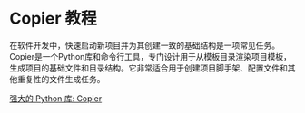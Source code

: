 # Copier 教程

<show-structure depth="3"/>

在软件开发中，快速启动新项目并为其创建一致的基础结构是一项常见任务。Copier是一个Python库和命令行工具，专门设计用于从模板目录渲染项目模板，生成项目的基础文件和目录结构。它非常适合用于创建项目脚手架、配置文件和其他重复性的文件生成任务。


<seealso>
<category ref="ref_docs">
    <a href="https://mp.weixin.qq.com/s/fWUay0gSPuE--fBiQ5kWFA">强大的 Python 库: Copier</a>
</category>
<category ref="ref_github">
</category>
<category ref="ref_issues">
</category>
<category ref="ref_hf">
</category>
<category ref="ref_ms">
</category>
</seealso>


